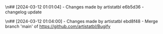 \n## [2024-03-12 01:01:04] - Changes made by artistatbl
e6b5d36 - changelog update


\n## [2024-03-12 01:04:00] - Changes made by artistatbl
ebd8f48 - Merge branch 'main' of https://github.com/artistatbl/Bugify